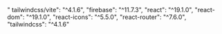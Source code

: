  " tailwindcss/vite": "^4.1.6",
    "firebase": "^11.7.3",
    "react": "^19.1.0",
    "react-dom": "^19.1.0",
    "react-icons": "^5.5.0",
    "react-router": "^7.6.0",
    "tailwindcss": "^4.1.6"
